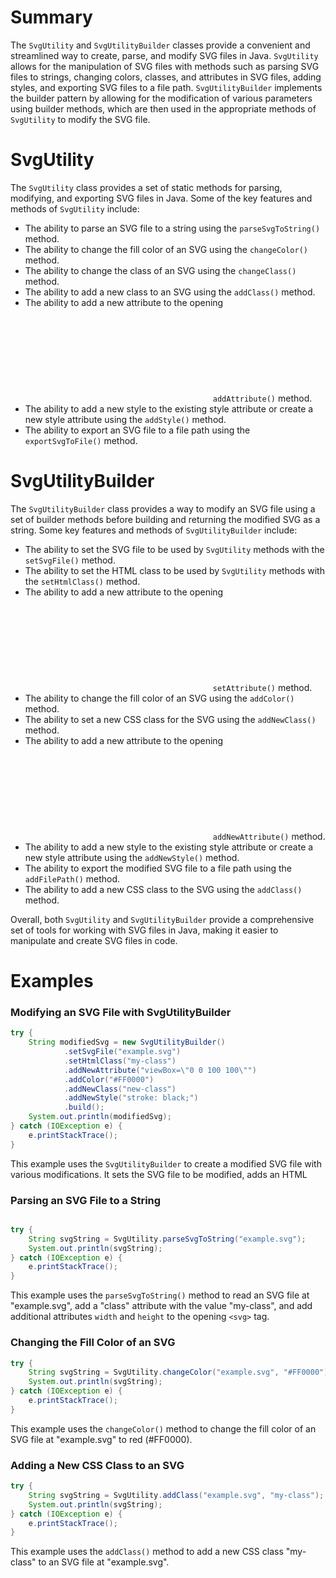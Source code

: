 Summary
=======

The `SvgUtility` and `SvgUtilityBuilder` classes provide a convenient and streamlined way to create, parse, and modify SVG files in Java. `SvgUtility` allows for the manipulation of SVG files with methods such as parsing SVG files to strings, changing colors, classes, and attributes in SVG files, adding styles, and exporting SVG files to a file path. `SvgUtilityBuilder` implements the builder pattern by allowing for the modification of various parameters using builder methods, which are then used in the appropriate methods of `SvgUtility` to modify the SVG file.

SvgUtility
==========

The `SvgUtility` class provides a set of static methods for parsing, modifying, and exporting SVG files in Java. Some of the key features and methods of `SvgUtility` include:

*   The ability to parse an SVG file to a string using the `parseSvgToString()` method.
*   The ability to change the fill color of an SVG using the `changeColor()` method.
*   The ability to change the class of an SVG using the `changeClass()` method.
*   The ability to add a new class to an SVG using the `addClass()` method.
*   The ability to add a new attribute to the opening <svg> tag using the `addAttribute()` method.
*   The ability to add a new style to the existing style attribute or create a new style attribute using the `addStyle()` method.
*   The ability to export an SVG file to a file path using the `exportSvgToFile()` method.

SvgUtilityBuilder
=================

The `SvgUtilityBuilder` class provides a way to modify an SVG file using a set of builder methods before building and returning the modified SVG as a string. Some key features and methods of `SvgUtilityBuilder` include:

*   The ability to set the SVG file to be used by `SvgUtility` methods with the `setSvgFile()` method.
*   The ability to set the HTML class to be used by `SvgUtility` methods with the `setHtmlClass()` method.
*   The ability to add a new attribute to the opening <svg> tag using the `setAttribute()` method.
*   The ability to change the fill color of an SVG using the `addColor()` method.
*   The ability to set a new CSS class for the SVG using the `addNewClass()` method.
*   The ability to add a new attribute to the opening <svg> tag using the `addNewAttribute()` method.
*   The ability to add a new style to the existing style attribute or create a new style attribute using the `addNewStyle()` method.
*   The ability to export the modified SVG file to a file path using the `addFilePath()` method.
*   The ability to add a new CSS class to the SVG using the `addClass()` method.

Overall, both `SvgUtility` and `SvgUtilityBuilder` provide a comprehensive set of tools for working with SVG files in Java, making it easier to manipulate and create SVG files in code.


Examples
========

### Modifying an SVG File with SvgUtilityBuilder

```java
try {
    String modifiedSvg = new SvgUtilityBuilder()
            .setSvgFile("example.svg")
            .setHtmlClass("my-class")
            .addNewAttribute("viewBox=\"0 0 100 100\"")
            .addColor("#FF0000")
            .addNewClass("new-class")
            .addNewStyle("stroke: black;")
            .build();
    System.out.println(modifiedSvg);
} catch (IOException e) {
    e.printStackTrace();
}
```

This example uses the `SvgUtilityBuilder` to create a modified SVG file with various modifications. It sets the SVG file to be modified, adds an HTML

### Parsing an SVG File to a String


```java

try {
    String svgString = SvgUtility.parseSvgToString("example.svg");
    System.out.println(svgString);
} catch (IOException e) {
    e.printStackTrace();
}
```

This example uses the `parseSvgToString()` method to read an SVG file at "example.svg", add a "class" attribute with the value "my-class", and add additional attributes `width` and `height` to the opening `<svg>` tag.
### Changing the Fill Color of an SVG

```java
try {
    String svgString = SvgUtility.changeColor("example.svg", "#FF0000");
    System.out.println(svgString);
} catch (IOException e) {
    e.printStackTrace();
}
```

This example uses the `changeColor()` method to change the fill color of an SVG file at "example.svg" to red (#FF0000).

### Adding a New CSS Class to an SVG

```java
try {
    String svgString = SvgUtility.addClass("example.svg", "my-class");
    System.out.println(svgString);
} catch (IOException e) {
    e.printStackTrace();
}
```
This example uses the `addClass()` method to add a new CSS class "my-class" to an SVG file at "example.svg".
